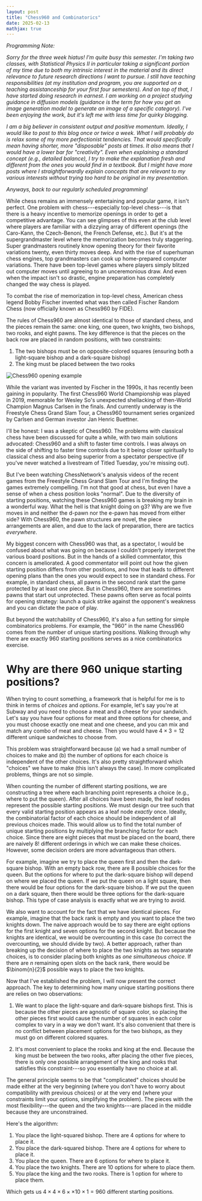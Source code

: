 ```yaml
---
layout: post
title: "Chess960 and Combinatorics"
date: 2025-02-13
mathjax: true
---
```


*Programming Note:*

*Sorry for the three week hiatus! I'm quite busy this semester. I'm taking two classes, with Statistical Physics II in particular
taking a significant portion of my time due to both my intrinsic interest in the material and its direct relevance
to future research directions I want to pursue. I still have teaching responsibilities (at my institution and program, you are supported
on a teaching assistanceship for your first four semesters). And on top of that, I have started doing research in earnest. 
I am working on a project studying guidance in diffusion models (guidance is the term for how you get an 
image generation model to generate an image of a specific category). 
I've been enjoying the work, but it's left me with less time for quirky blogging.*

*I am a big believer in consistent output and positive momentum. Ideally, I would like to post to this blog once or twice a week.
What I will probably do is relax some of my more perfectionist tendencies. That would specifically mean having shorter, more
"disposable" posts at times. It also means that I would have a lower bar for "creativity". Even when explaining a standard concept 
(e.g., detailed balance), I try to make the explanation fresh and different from the ones you would find in a textbook. 
But I might have more posts where I straightforwardly explain concepts that are relevant to my various interests 
without trying too hard to be original in my presentation.*

*Anyways, back to our regularly scheduled programming!*

While chess remains an immensely entertaining and popular game, it isn't perfect. One problem with chess---especially top-level chess---is
that there is a heavy incentive to memorize openings in order to get a competitive advantage. You can see glimpses of this even
at the club level where players are familiar with a dizzying array of different openings (the Caro-Kann,
the Czech-Benoni, the French Defense, etc.). But
it's at the supergrandmaster level where the memorization becomes truly staggering. Super grandmasters routinely know opening
theory for their favorite variations twenty, even thirty moves deep. And with the rise of superhuman chess engines, 
top grandmasters can cook up home-prepared computer variations. 
There have been top-level games where players simply blitzed out computer moves until agreeing to an unceremonious draw. 
And even when the impact isn't so drastic, engine preparation has completely changed the way chess is played. 

To combat the rise of memorization in top-level chess, American chess legend Bobby Fischer invented what was then called 
Fischer Random Chess (now officially known as Chess960 by FIDE).

The rules of Chess960 are almost identical to those of standard chess, and the pieces remain the same:
one king, one queen, two knights, two bishops, two rooks, and eight pawns. The key difference is that the
pieces on the back row are placed in random positions, with two constraints:

1. The two bishops must be on opposite-colored squares (ensuring both a light-square bishop and a dark-square bishop)
2. The king must be placed between the two rooks

![Chess960 opening example]({{site.baseurl}}/assets/chess-960/chess960openingexample.jpeg)

While the variant was invented by Fischer in the 1990s, it has recently been gaining in popularity. The first Chess960 World
Championship was played in 2019, memorable for Wesley So's unexpected shellacking of then-World Champion Magnus Carlsen in the finals.
And currently underway is the Freestyle Chess Grand Slam Tour, a Chess960 tournament series organized by Carlsen and
German investor Jan Henric Buettner.

I'll be honest: I was a skeptic of Chess960. The problems with classical chess have been discussed for quite a while, with 
two main solutions advocated: Chess960 and a shift to faster time controls. I was always on the side of shifting 
to faster time controls due to it being closer spiritually to classical chess and also being superior from a spectator perspective 
(if you've never watched a livestream of Titled Tuesday, you're missing out).

But I've been watching ChessNetwork's analysis videos of the recent games from the Freestyle Chess Grand Slam Tour
and I'm finding the games extremely compelling. I'm not that good at chess, but even I have a sense
of when a chess position looks "normal". Due to the diversity of starting positions, watching these Chess960 games is
breaking my brain in a wonderful way. What the hell is that knight doing on g3?
Why are we five moves in and neither the d-pawn nor the e-pawn has moved from either side?
With Chess960, the pawn structures are novel, the piece arrangements are alien, and due to the lack of preparation,
there are tactics *everywhere*.

My biggest concern with Chess960 was that, as a spectator, I would be confused about what was going on because
I couldn't properly interpret the various board positions. But in the hands of a skilled commentator, this concern is ameliorated.
A good commentator will point out how the given starting position differs from other positions,
and how that leads to different opening plans than the ones you would expect to see in standard chess.
For example, in standard chess, all pawns in the second rank start the game protected by at least one piece.
But in Chess960, there are sometimes pawns that start out unprotected. These pawns often serve as focal points for opening strategy:
launch a quick strike against the opponent's weakness and you can dictate the pace of play.

But beyond the watchability of Chess960, it's also a fun setting for simple combinatorics problems. For example, the "960" in
the name Chess960 comes from the number of unique starting positions. Walking through why there are exactly 960 starting positions
serves as a nice combinatorics exercise.

# Why are there 960 unique starting positions?

When trying to count something, a framework that is helpful for me is to think in terms of *choices* and *options*. For example,
let's say you're at Subway and you need to choose a meat and a cheese for your sandwich. 
Let's say you have four options for meat and three options for cheese, 
and you must choose exactly one meat and one cheese, and you can mix and match any combo of meat and cheese. Then you
would have $4 \times 3 = 12$ different unique sandwiches to choose from.

This problem was straightforward because (a) we had a small number of choices to make and (b) the number of options for 
each choice is independent of the other choices. It's also pretty straightforward which "choices" we have to make
(this isn't always the case). In more complicated problems, things are not so simple. 

When counting the number of different starting positions, we are constructing a tree where each branching point represents a choice 
(e.g., where to put the queen). After all choices have been made, the leaf nodes represent the possible starting positions.
We must design our tree such that every valid starting position appears as a leaf node *exactly* once. 
Ideally, the combinatorial factor of each choice should be independent of all previous choices made. This would allow us to find
the total number of unique starting positions by multiplying the branching factor for each choice. 
Since there are eight pieces that must be placed on the board, there are naively 8! different orderings in
which we can make these choices. However, some decision orders are more advantageous than others.

For example, imagine we try to place the queen first and then the dark-square bishop.
With an empty back row, there are 8 possible choices for the queen. But the options for where to put the dark-square bishop
will depend on where we placed the queen. If we put the queen on a light square, then there would be four options for the dark-square
bishop. If we put the queen on a dark square, then there would be three options for the dark-square bishop. This type of case analysis
is exactly what we are trying to avoid.

We also want to account for the fact that we have identical pieces. 
For example, imagine that the back rank is empty and you want to place the two knights down. 
The naive approach would be to say there are eight options for the 
first knight and seven options for the second knight. But because the knights are identical, 
we would be overcounting in this case (to correct the overcounting, we should divide by two). 
A better approach, rather than breaking up the decision of where to place the two knights as two separate choices, 
is to consider placing both knights as *one simultaneous choice*. If there are $n$ remaining open slots on the back rank, 
there would be $\binom{n}{2}$ possible ways to place the two knights.

Now that I've established the problem, I will now present the correct approach. 
The key to determining how many unique starting positions there are relies on two observations:

1. We want to place the light-square and dark-square bishops first. This is because the other pieces are agnostic of square color, 
so placing the other pieces first would cause the number of squares in each color complex to vary in a way we don't want. 
It's also convenient that there is no conflict between placement options for the two bishops, 
as they must go on different colored squares.

2. It's most convenient to place the rooks and king at the end. Because the king must be between the two rooks, 
after placing the other five pieces, there is only one possible arrangement of the king and rooks that satisfies 
this constraint---so you essentially have no choice at all.

The general principle seems to be that "complicated" choices should be made either at the very beginning 
(where you don't have to worry about compatibility with previous choices) 
or at the very end (where your constraints limit your options, simplifying the problem). 
The pieces with the most flexibility---the queen and the two knights---are placed in the middle because they are unconstrained.

Here's the algorithm:

1. You place the light-squared bishop. There are 4 options for where to place it.
2. You place the dark-squared bishop. There are 4 options for where to place it.
3. You place the queen. There are 6 options for where to place it.
4. You place the two knights. There are 10 options for where to place them.
5. You place the king and the two rooks. There is 1 option for where to place them.

Which gets us $4 \times 4 \times 6 \times \times 10 \times 1 = 960$ different starting positions.


